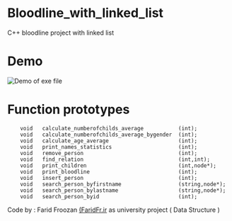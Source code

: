 # Bloodline_with_linked_list
C++ bloodline project with linked list

# Demo
![Demo of exe file](http://s8.picofile.com/file/8317585192/exefile.png)

# Function prototypes
```
    void   calculate_numberofchilds_average           (int);
    void   calculate_numberofchilds_average_bygender  (int);
    void   calculate_age_average                      (int);
    void   print_names_statistics                     (int);
    void   remove_person                              (int);
    void   find_relation                              (int,int);
    void   print_children                             (int,node*);
    void   print_bloodline                            (int);
    void   insert_person                              (int);
    void   search_person_byfirstname                  (string,node*);
    void   search_person_bylastname                   (string,node*);
    void   search_person_byid                         (int);
```

Code by : Farid Froozan [(FaridFr.ir](http://faridfr.ir) as university project ( Data Structure )
